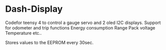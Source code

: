 # Dash-Display

Codefor teensy 4 to control a gauge servo and 2 oled I2C displays.
Support for 
odometer and trip functions
Energy consumption
Range
Pack voltage 
Temperature etc..

Stores values to the EEPROM every 30sec.


